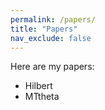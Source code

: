 ```yaml
---
permalink: /papers/
title: "Papers"
nav_exclude: false
---
```


Here are my papers:
- Hilbert
- MTtheta
